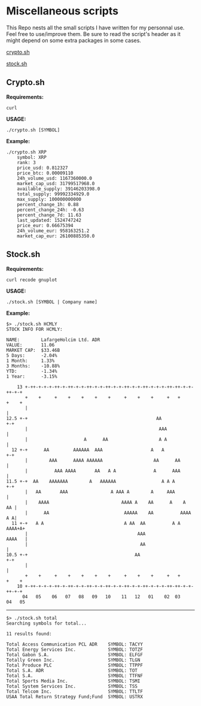 # Miscellaneous scripts
This Repo nests all the small scripts I have written for my personnal use. Feel free to use/improve them.
Be sure to read the script's header as it might depend on some extra packages in some cases.

[crypto.sh](#cryptosh)

[stock.sh](#stocksh)

## Crypto.sh
**Requirements:**

	curl
**USAGE:**

	./crypto.sh [SYMBOL]
**Example:**

    ./crypto.sh XRP
        symbol: XRP 
        rank: 3 
        price_usd: 0.812327 
        price_btc: 0.00009110 
        24h_volume_usd: 1167360000.0 
        market_cap_usd: 31799517968.0 
        available_supply: 39146203398.0 
        total_supply: 99992334929.0 
        max_supply: 100000000000 
        percent_change_1h: 0.88 
        percent_change_24h: -0.63 
        percent_change_7d: 11.63 
        last_updated: 1524747242 
        price_eur: 0.66675394 
        24h_volume_eur: 958163251.2 
        market_cap_eur: 26100885350.0

## Stock.sh
**Requirements:**

	curl recode gnuplot
**USAGE:**

	./stock.sh [SYMBOL | Company name]

**Example:**

	$> ./stock.sh HCMLY
	STOCK INFO FOR HCMLY:
	
	NAME:        LafargeHolcim Ltd. ADR
	VALUE:       11.06
	MARKET CAP:  $33.46B
	5 Days:      -2.04%                  
	1 Month:     1.33%                   
	3 Months:    -10.88%                 
	YTD:         -1.34%                  
	1 Year:      -3.15%                  
	
	    13 +-++-+-+-+-++-+-++-+-+-++-+-+-++-+-+-++-+-+-++-+-+-+-++-++-+-+-++-+-+   
	       +    +     +    +    +    +    +     +    +    +     +   +     +    +   
	       |                                                                   |   
	12.5 +-+                                                AA             +-+   
	       |                                                 AAA               |   
	       |                     A      AA                   A A               |   
	  12 +-+      AA         AAAAAA  AAA                  A   A            +-+   
	       |        AAA      AAAA AAAAAA                   AA      AA          |   
	       |          AAA AAAA       AA   A A              A      AAA          |   
	11.5 +-+  AA    AAAAAAA        A   AAAAAA                 A A A        +-+   
	       |   AA       AAA                A AAA A        A     AAA            |   
	       |    AAAA                           AAAA A    AA      A    A     AA |   
	       |      AA                            AAAAA    AA          AAAA   A A|   
	  11 +-+   A A                              A AA  AA          A A  AAAA+A+   
	       |                                         AAA                AAAA   |   
	       |                                          AA                       |   
	10.5 +-+                                        AA                     +-+   
	       |                                                                   |   
	       +    +     +    +    +    +    +     +    +    +     +   +     +    +   
	    10 +-++-+-+-+-++-+-++-+-+-++-+-+-++-+-+-++-+-+-++-+-+-+-++-++-+-+-++-+-+   
	      04   05    06   07   08   09   10    11   12   01    02  03    04   05   

---
	$> ./stock.sh total
	Searching symbols for total...

	11 results found:

	Total Access Communication PCL ADR    SYMBOL: TACYY
	Total Energy Services Inc.            SYMBOL: TOTZF
	Total Gabon S.A.                      SYMBOL: ELFGF
	Totally Green Inc.                    SYMBOL: TLGN
	Total Produce PLC                     SYMBOL: TTPPF
	Total S.A. ADR                        SYMBOL: TOT
	Total S.A.                            SYMBOL: TTFNF
	Total Sports Media Inc.               SYMBOL: TSMI
	Total System Services Inc.            SYMBOL: TSS
	Total Telcom Inc.                     SYMBOL: TTLTF
	USAA Total Return Strategy Fund;Fund  SYMBOL: USTRX
